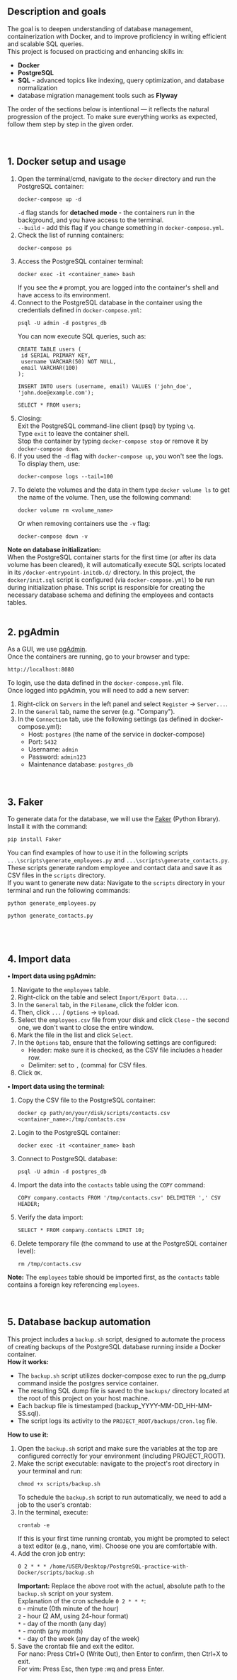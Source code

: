 ## Description and goals
The goal is to deepen understanding of database management, containerization with Docker, and to improve proficiency in writing efficient and scalable SQL queries.\
This project is focused on practicing and enhancing skills in:
* **Docker**
* **PostgreSQL**
* **SQL** - advanced topics like indexing, query optimization, and database normalization
* database migration management tools such as **Flyway**

The order of the sections below is intentional — it reflects the natural progression of the project. To make sure everything works as expected, follow them step by step in the given order.
</br></br></br>

## 1. Docker setup and usage
1. Open the terminal/cmd, navigate to the `docker` directory and run the PostgreSQL container:
   ```
   docker-compose up -d
   ```
   `-d` flag stands for **detached mode** - the containers run in the background, and you have access to the terminal.\
   `--build` - add this flag if you change something in `docker-compose.yml`.
2. Check the list of running containers:
   ```
   docker-compose ps
   ```
3. Access the PostgreSQL container terminal:
   ```
   docker exec -it <container_name> bash
   ```
   If you see the `#` prompt, you are logged into the container's shell and have access to its environment.
4. Connect to the PostgreSQL database in the container using the credentials defined in `docker-compose.yml`:
   ```
   psql -U admin -d postgres_db
   ```
   You can now execute SQL queries, such as:
   ```
   CREATE TABLE users (
    id SERIAL PRIMARY KEY,
    username VARCHAR(50) NOT NULL,
    email VARCHAR(100)
   );

   INSERT INTO users (username, email) VALUES ('john_doe', 'john.doe@example.com');

   SELECT * FROM users;
   ```
5. Closing:\
   Exit the PostgreSQL command-line client (psql) by typing `\q`.\
   Type `exit` to leave the container shell.\
   Stop the container by typing `docker-compose stop` or remove it by `docker-compose down`.
6. If you used the `-d` flag with `docker-compose up`, you won't see the logs. To display them, use:
   ```
   docker-compose logs --tail=100
   ```   
7. To delete the volumes and the data in them type `docker volume ls` to get the name of the volume. Then, use the following command:
   ```
   docker volume rm <volume_name>
   ```
   Or when removing containers use the `-v` flag:
   ```
   docker-compose down -v
   ```
**Note on database initialization:**\
When the PostgreSQL container starts for the first time (or after its data volume has been cleared), it will automatically execute SQL scripts located in its `/docker-entrypoint-initdb.d/` directory. In this project, the `docker/init.sql` script is configured (via `docker-compose.yml`) to be run during initialization phase. This script is responsible for creating the necessary database schema and defining the employees and contacts tables.
</br></br>

## 2. pgAdmin
As a GUI, we use [pgAdmin](https://www.pgadmin.org).\
Once the containers are running, go to your browser and type:
```
http://localhost:8080
```
To login, use the data defined in the `docker-compose.yml` file.\
Once logged into pgAdmin, you will need to add a new server:
1. Right-click on `Servers` in the left panel and select `Register` → `Server...`.
2. In the `General` tab, name the server (e.g. "Company").
3. In the `Connection` tab, use the following settings (as defined in docker-compose.yml):
   - Host: `postgres` (the name of the service in docker-compose)
   - Port: `5432`
   - Username: `admin`
   - Password: `admin123`
   - Maintenance database: `postgres_db`
</br></br></br>

## 3. Faker
To generate data for the database, we will use the [Faker](https://pypi.org/project/Faker) (Python library). Install it with the command:
```
pip install Faker
```
You can find examples of how to use it in the following scripts `...\scripts\generate_employees.py` and `...\scripts\generate_contacts.py`. These scripts generate random employee and contact data and save it as CSV files in the `scripts` directory.\
If you want to generate new data: Navigate to the `scripts` directory in your terminal and run the following commands:
```
python generate_employees.py
```
```
python generate_contacts.py
```
</br></br>

## 4. Import data
**• Import data using pgAdmin:**
1. Navigate to the `employees` table.
2. Right-click on the table and select `Import/Export Data...`.
3. In the `General` tab, in the `Filename`, click the folder icon.
4. Then, click `...` / `Options` → `Upload`.
5. Select the `employees.csv` file from your disk and click `Close` - the second one, we don't want to close the entire window.
6. Mark the file in the list and click `Select`.
7. In the `Options` tab, ensure that the following settings are configured:
   - Header: make sure it is checked, as the CSV file includes a header row.
   - Delimiter: set to `,` (comma) for CSV files.
8. Click `OK`.

**• Import data using the terminal:**
1. Copy the CSV file to the PostgreSQL container:
   ```
   docker cp path/on/your/disk/scripts/contacts.csv <container_name>:/tmp/contacts.csv
   ```
2. Login to the PostgreSQL container:
   ```
   docker exec -it <container_name> bash
   ```
3. Connect to PostgreSQL database:
   ```
   psql -U admin -d postgres_db
   ```
4. Import the data into the `contacts` table using the `COPY` command:
   ```
   COPY company.contacts FROM '/tmp/contacts.csv' DELIMITER ',' CSV HEADER;
   ```
5. Verify the data import:
   ```
   SELECT * FROM company.contacts LIMIT 10;
   ```
6. Delete temporary file (the command to use at the PostgreSQL container level):
   ```
   rm /tmp/contacts.csv
   ```
**Note:** The `employees` table should be imported first, as the `contacts` table contains a foreign key referencing `employees`.
</br></br></br>


## 5. Database backup automation
This project includes a `backup.sh` script, designed to automate the process of creating backups of the PostgreSQL database running inside a Docker container.\
**How it works:**
- The `backup.sh` script utilizes docker-compose exec to run the pg_dump command inside the postgres service container.
- The resulting SQL dump file is saved to the `backups/` directory located at the root of this project on your host machine.
- Each backup file is timestamped (backup_YYYY-MM-DD_HH-MM-SS.sql).
- The script logs its activity to the `PROJECT_ROOT/backups/cron.log` file.

**How to use it:**
1. Open the `backup.sh` script and make sure the variables at the top are configured correctly for your environment (including PROJECT_ROOT).
2. Make the script executable: navigate to the project's root directory in your terminal and run:
   ```
   chmod +x scripts/backup.sh
   ```
   To schedule the `backup.sh` script to run automatically, we need to add a job to the user's crontab:
3. In the terminal, execute:
   ```
   crontab -e
   ```
   If this is your first time running crontab, you might be prompted to select a text editor (e.g., nano, vim). Choose one you are comfortable with.
4. Add the cron job entry:
   ```
   0 2 * * * /home/USER/Desktop/PostgreSQL-practice-with-Docker/scripts/backup.sh
   ```
   **Important:** Replace the above root with the actual, absolute path to the `backup.sh` script on your system.\
   Explanation of the cron schedule `0 2 * * *`:\
   `0` - minute (0th minute of the hour)\
   `2` - hour (2 AM, using 24-hour format)\
   `*` - day of the month (any day)\
   `*` - month (any month)\
   `*` - day of the week (any day of the week)
6. Save the crontab file and exit the editor.\
   For nano: Press Ctrl+O (Write Out), then Enter to confirm, then Ctrl+X to exit.\
   For vim: Press Esc, then type :wq and press Enter.
